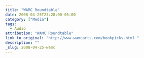```yaml
---
title: "WAMC Roundtable"
date: 2008-04-25T23:28:00-05:00
category: ["Media"]
tags:
  - Audio
attribution: "WAMC Roundtable"
link_to_original: "http://www.wamcarts.com/bookpicks.html "
description: ""
_slug: 2008-04-25-wamc
---
```

